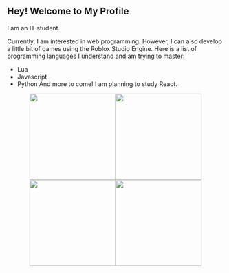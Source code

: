 ## Hey! Welcome to My Profile

I am an IT student.

Currently, I am interested in web programming. However, I can also develop a little bit of games using the Roblox Studio Engine. Here is a list of programming languages I understand and am trying to master:
- Lua
- Javascript
- Python
And more to come! I am planning to study React.
<div style="display: flex; flex-wrap: wrap; justify-content: center;">
  <img src="https://cdn.discordapp.com/attachments/1066766439224201216/1128604138624798840/cachedImage.png?ex=66729703&is=66714583&hm=4f66493cef067c34f6c120eb4ebc0306d15b21725d3143071e7b7a43962bdd8d&" style="width: 200px">
  <img src="https://cdn.discordapp.com/attachments/1066766439224201216/1077214690205253692/FpXFByoWcAAKjSu.png?ex=66722f1b&is=6670dd9b&hm=fa009d528c5b527a4d0a76e42c7567b302fccf94690d97e74809945acaf0eb25&" style="width: 200px">
  <img src="https://cdn.discordapp.com/attachments/1066766439224201216/1077214690427555902/zoink.png?ex=66722f1b&is=6670dd9b&hm=fb0c7349d888c0e573b76b4889f0984b9f5103828d8bfa0da673bbcbf6a6e683&" style="width: 200px">
  <img src="https://cdn.discordapp.com/attachments/1246327728588849162/1252553376592433152/image.png?ex=6672a2bc&is=6671513c&hm=6985f3859c29d73d9351a02fe28bfb404c60ed45c1ecc4e3d6c026916a70d7bc&" style="width: 200px">
</div>
